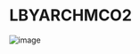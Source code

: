 # LBYARCHMCO2

![image](https://github.com/user-attachments/assets/32225ef5-8796-4846-bd57-4db61f9edef2)
